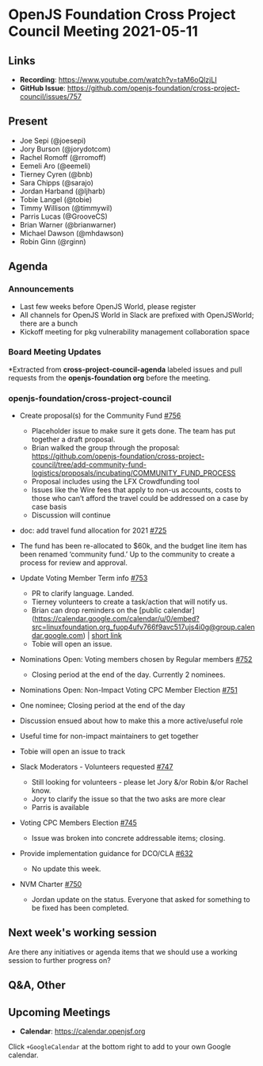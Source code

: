 # OpenJS Foundation Cross Project Council Meeting 2021-05-11

## Links

* **Recording**: https://www.youtube.com/watch?v=taM6oQlzjLI
* **GitHub Issue**: https://github.com/openjs-foundation/cross-project-council/issues/757

## Present

* Joe Sepi (@joesepi)
* Jory Burson (@jorydotcom)
* Rachel Romoff (@rromoff)
* Eemeli Aro (@eemeli)
* Tierney Cyren (@bnb)
* Sara Chipps (@sarajo)
* Jordan Harband (@ljharb)
* Tobie Langel (@tobie)
* Timmy Willison (@timmywil)
* Parris Lucas (@GrooveCS)
* Brian Warner (@brianwarner)
* Michael Dawson (@mhdawson)
* Robin Ginn (@rginn)

## Agenda

### Announcements

* Last few weeks before OpenJS World, please register
* All channels for OpenJS World in Slack are prefixed with OpenJSWorld; there are a bunch
* Kickoff meeting for pkg vulnerability management collaboration space 

### Board Meeting Updates

*Extracted from **cross-project-council-agenda** labeled issues and pull requests from the **openjs-foundation org** before the meeting.

### openjs-foundation/cross-project-council

* Create proposal(s) for the Community Fund [#756](https://github.com/openjs-foundation/cross-project-council/issues/756)
  * Placeholder issue to make sure it gets done. The team has put together a draft proposal. 
  * Brian walked the group through the proposal: https://github.com/openjs-foundation/cross-project-council/tree/add-community-fund-logistics/proposals/incubating/COMMUNITY_FUND_PROCESS
  * Proposal includes using the LFX Crowdfunding tool
  * Issues like the Wire fees that apply to non-us accounts, costs to those who can’t afford the travel could be addressed on a case by case basis
  * Discussion will continue

* doc: add travel fund allocation for 2021 [#725](https://github.com/openjs-foundation/cross-project-council/pull/725)

* The fund has been re-allocated to $60k, and the budget line item has been renamed ‘community fund.’ Up to the community to create a process for review and approval. 

* Update Voting Member Term info [#753](https://github.com/openjs-foundation/cross-project-council/pull/753)
  * PR to clarify language. Landed.
  * Tierney volunteers to create a task/action that will notify us.
  * Brian can drop reminders on the [public calendar] (https://calendar.google.com/calendar/u/0/embed?src=linuxfoundation.org_fuop4ufv766f9avc517ujs4i0g@group.calendar.google.com) |  [short link](http://bit.ly/openjs-calendar )
  * Tobie will open an issue.

* Nominations Open: Voting members chosen by Regular members [#752](https://github.com/openjs-foundation/cross-project-council/issues/752)
  * Closing period at the end of the day. Currently 2 nominees.

* Nominations Open: Non-Impact Voting CPC Member Election [#751](https://github.com/openjs-foundation/cross-project-council/issues/751)
 * One nominee; Closing period at the end of the day
 * Discussion ensued about how to make this a more active/useful role
 * Useful time for non-impact maintainers to get together 
 * Tobie will open an issue to track

* Slack Moderators - Volunteers requested [#747](https://github.com/openjs-foundation/cross-project-council/issues/747)
  * Still looking for volunteers - please let Jory &/or Robin &/or Rachel know. 
  * Jory to clarify the issue so that the two asks are more clear
  * Parris is available

* Voting CPC Members Election [#745](https://github.com/openjs-foundation/cross-project-council/issues/745)
  * Issue was broken into concrete addressable items; closing.

* Provide implementation guidance for DCO/CLA [#632](https://github.com/openjs-foundation/cross-project-council/issues/632)
  * No update this week.

* NVM Charter
[#750](https://github.com/openjs-foundation/cross-project-council/issues/750)
  * Jordan update on the status. Everyone that asked for something to be fixed has been completed.


## Next week's working session

Are there any initiatives or agenda items that we should use a working session to further progress on?

## Q&A, Other

## Upcoming Meetings

* **Calendar**: <https://calendar.openjsf.org>

Click `+GoogleCalendar` at the bottom right to add to your own Google calendar.
